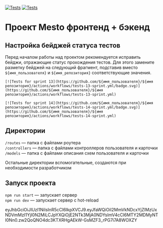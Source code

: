 [![Tests](https://github.com/Olesya6292/express-mesto-gha/actions/workflows/tests-13-sprint.yml/badge.svg)](https://github.com/Olesya6292/express-mesto-gha/actions/workflows/tests-13-sprint.yml) [![Tests](https://github.com/Olesya6292/express-mesto-gha/actions/workflows/tests-14-sprint.yml/badge.svg)](https://github.com/Olesya6292/express-mesto-gha/actions/workflows/tests-14-sprint.yml)
# Проект Mesto фронтенд + бэкенд



## Настройка бейджей статуса тестов
Перед началом работы над проектом рекомендуется исправить бейджи, отражающие статус прохождения тестов.
Для этого замените разметку бейджей на следующий фрагмент, подставив вместо `${имя_пользователя}` и `${имя_репозитория}` соответствующие значения.

```
[![Tests for sprint 13](https://github.com/${имя_пользователя}/${имя репозитория}/actions/workflows/tests-13-sprint.yml/badge.svg)](https://github.com/${имя_пользователя}/${имя репозитория}/actions/workflows/tests-13-sprint.yml) 

[![Tests for sprint 14](https://github.com/${имя_пользователя}/${имя репозитория}/actions/workflows/tests-14-sprint.yml/badge.svg)](https://github.com/${имя_пользователя}/${имя репозитория}/actions/workflows/tests-14-sprint.yml)
```


## Директории

`/routes` — папка с файлами роутера  
`/controllers` — папка с файлами контроллеров пользователя и карточки   
`/models` — папка с файлами описания схем пользователя и карточки  
  
Остальные директории вспомогательные, создаются при необходимости разработчиком

## Запуск проекта

`npm run start` — запускает сервер   
`npm run dev` — запускает сервер с hot-reload

eyJhbGciOiJIUzI1NiIsInR5cCI6IkpXVCJ9.eyJfaWQiOiI2MmVkNDcxYjZlMzUxNDVmMzI1YjI0N2MiLCJpYXQiOjE2NTk3MjA0NDYsImV4cCI6MTY2MDMyNTI0Nn0.zw2QoQNO4dc3KTXRHgAEkW-GsMZF3_rPG7i7A8WOXZY
